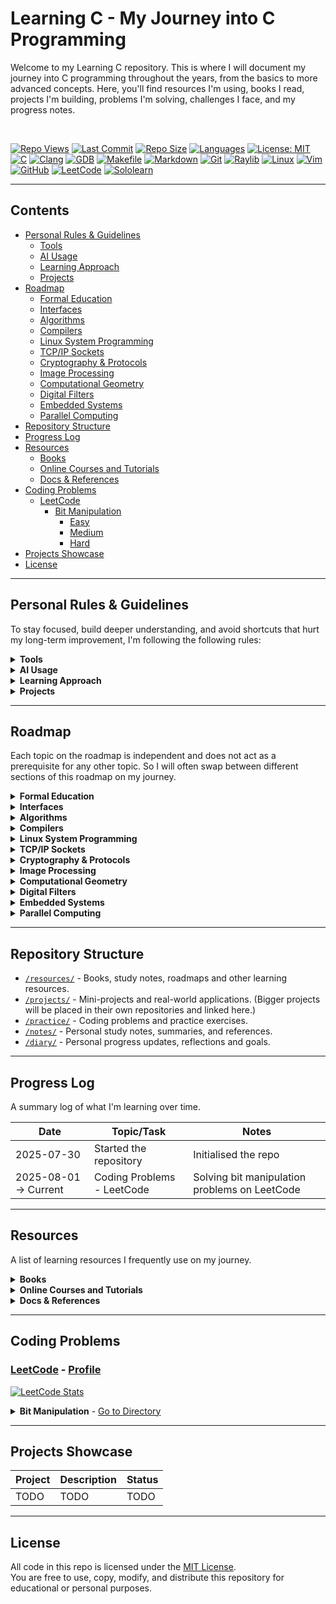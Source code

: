 # Learning C - My Journey into C Programming
Welcome to my Learning C repository. This is where I will document my journey into C programming throughout the years, from the basics to more advanced concepts. Here, you'll find resources I'm using, books I read, projects I'm building, problems I'm solving, challenges I face, and my progress notes.

<br>

[![Repo Views](https://komarev.com/ghpvc/?username=aleksei-radchenkov-learning-c&label=REPO+VIEWS&color=blueviolet&style=for-the-badge)](https://github.com/aleksei-radchenkov/learning-c)
[![Last Commit](https://img.shields.io/github/last-commit/aleksei-radchenkov/learning-c?style=for-the-badge)](https://github.com/aleksei-radchenkov/learning-c/commits)
[![Repo Size](https://img.shields.io/github/repo-size/aleksei-radchenkov/learning-c?style=for-the-badge)](https://github.com/aleksei-radchenkov/learning-c)
[![Languages](https://img.shields.io/github/languages/count/aleksei-radchenkov/learning-c?style=for-the-badge)](https://github.com/aleksei-radchenkov/learning-c)
[![License: MIT](https://img.shields.io/badge/License-MIT-yellow.svg?style=for-the-badge)](https://github.com/aleksei-radchenkov/learning-c/blob/main/LICENSE)
<br>
[![C](https://img.shields.io/badge/C-%2300599C.svg?style=for-the-badge&logo=c&logoColor=white)](https://en.cppreference.com/w/c)
[![Clang](https://img.shields.io/badge/Clang-%23f34b7d.svg?style=for-the-badge&logo=llvm&logoColor=white)](https://clang.llvm.org/)
[![GDB](https://img.shields.io/badge/GDB-%230099CC?style=for-the-badge)](https://www.sourceware.org/gdb/)
[![Makefile](https://img.shields.io/badge/Makefile-%231E90FF?style=for-the-badge&logo=gnu)](https://www.gnu.org/software/make/manual/make.html)
[![Markdown](https://img.shields.io/badge/Markdown-%23000000.svg?style=for-the-badge&logo=markdown&logoColor=white)](https://www.markdownguide.org/)
[![Git](https://img.shields.io/badge/Git-%23F05033.svg?style=for-the-badge&logo=git&logoColor=white)](https://git-scm.com/doc)
[![Raylib](https://img.shields.io/badge/Raylib-FFFFFF?style=for-the-badge&logo=raylib&logoColor=black)](https://www.raylib.com/)
[![Linux](https://img.shields.io/badge/Linux-000000?style=for-the-badge&logo=linux&logoColor=white)](https://www.kernel.org/)
[![Vim](https://img.shields.io/badge/Vim-%2311AB00.svg?style=for-the-badge&logo=vim&logoColor=white)](https://www.vim.org/)
<br>
[![GitHub](https://img.shields.io/badge/github-%23121011.svg?style=for-the-badge&logo=github&logoColor=white)](https://github.com/aleksei-radchenkov)
[![LeetCode](https://img.shields.io/badge/LeetCode-000000?style=for-the-badge&logo=LeetCode&logoColor=%23d16c06)](https://leetcode.com/u/Aleksei_Radchenkov/)
[![Sololearn](https://img.shields.io/badge/-Sololearn-3a464b?style=for-the-badge&logo=Sololearn&logoColor=white)](https://www.sololearn.com/en/profile/10500547)

---

## Contents
- [Personal Rules & Guidelines](#personal-rules--guidelines)
    * [Tools](#tools)
    * [AI Usage](#ai-usage)
    * [Learning Approach](#learning-approach)
    * [Projects](#projects)
- [Roadmap](#roadmap)
    * [Formal Education](#formal-education)
    * [Interfaces](#interfaces)
    * [Algorithms](#algorithms)
    * [Compilers](#compilers)
    * [Linux System Programming](#linux-system-programming)
    * [TCP/IP Sockets](#tcpip-sockets)
    * [Cryptography & Protocols](#cryptography-protocols)
    * [Image Processing](#image-processing)
    * [Computational Geometry](#computational-geometry)
    * [Digital Filters](#digital-filters)
    * [Embedded Systems](#embedded-systems)
    * [Parallel Computing](#parallel-computing)
- [Repository Structure](#repository-structure)
- [Progress Log](#progress-log)
- [Resources](#resources)
    * [Books](#books)
    * [Online Courses and Tutorials](#online-courses-and-tutorials)
    * [Docs & References](#docs-references)
- [Coding Problems](#coding-problems)
    * [LeetCode](#leetcode)
        + [Bit Manipulation](#leetcode-bit-manipulation)
            - [Easy](#leetcode-bit-manipulation-easy)
	        - [Medium](#leetcode-bit-manipulation-medium)
	        - [Hard](#leetcode-bit-manipulation-hard)
- [Projects Showcase](#projects-showcase)
- [License](#license)

---

## Personal Rules & Guidelines
To stay focused, build deeper understanding, and avoid shortcuts that hurt my long-term improvement, I'm following the following rules:

<details>
<summary><strong>Tools</strong></summary>
<a id="tools"></a>

- Follow the [OpenBSD style](https://man.openbsd.org/style).
- Each project must include a Makefile with, at minimum, a compilation command for the project and the used libraries.
- Third-party libraries should only be used if implementing the same functionality from scratch would significantly exceed the scope of the project.
- All commit messages for git must be meaningful and descriptive.
- When actively working on any code, commit daily or after finishing a logically complete task.
</details>

<details>
<summary><strong>AI Usage</strong></summary>
<a id="ai-usage"></a>

- AI should not be used to generate any code, tests, or solutions.
- What AI is allowed for:
    * Helping write documentation and comments when necessary.
    * Helping design graphical aspects of applications, if applicable (e.g., styles), since design is not the focus of this repo.
    * Debugging help, to pinpoint an issue in larger code.
    * Scanning code for vulnerabilities and bugs for larger projects.
- If I use AI, I'll document when, why, and what I learned from it.
</details>

<details>
<summary><strong>Learning Approach</strong></summary>
<a id="learning-approach"></a>

- For coding problems, always try to solve the problem until it is successful. Never search for hints or solutions until the problem has been solved.
- Once a problem or a project has been solved/completed, search for other people's approaches online and see if there is a better way to do it.
- All problems must be documented, not only the final solution, but the thoughts behind it and how I come to that solution.
- If a concept or code doesn't make sense, always research it until fully understood.
- Never accept unexpected behaviour; try to understand the reasoning behind how and why it works.
</details>

<details>
<summary><strong>Projects</strong></summary>
<a id="projects"></a>

- Any code marked as a project must be appropriately linted, commented, and documented.
- All project code must have some error handling and testing.
- Any commits associated with projects must have appropriate commit messages, describing exactly what was changed and learned.
</details>

---

## Roadmap
Each topic on the roadmap is independent and does not act as a prerequisite for any other topic. So I will often swap between different sections of this roadmap on my journey.

<details>
<summary><strong>Formal Education</strong></summary>
<a id="formal-education"></a>
This section includes all courses in UNSW that I am taking that are taught in the C language. Course repos are currently private, since publishing solutions to assignments on GitHub is against UNSW plagiarism policies.

- [X] [COMP1511](https://cgi.cse.unsw.edu.au/~cs1511/current/) - Programming Fundamentals - [repo](https://github.com/alekseiradchenkov/1511)
	* [X] Intro to UNIX
	* [X] Variables/Constant
	* [X] Control Flow
	* [X] Custom Data Types
	* [X] Static Arrays
	* [X] 2D Arrays
	* [X] Strings
	* [X] Pointers
	* [X] Dynamic arrays Memory
	* [X] Memory (heap vs stack)
	* [X] Linked Lists
    * [X] Project 1 - Sokoban
    * [X] Project 2 - Pet Salon

- [X] [COMP1521](https://cgi.cse.unsw.edu.au/~cs1521/current/) - Computer Systems Fundamentals - [repo](https://github.com/alekseiradchenkov/1521)
    * [X] Integers
    * [X] Bitwise Operations
    * [X] Floating Point
    * [X] Files
    * [X] Processes
    * [X] Unicode
    * [X] Threads
    * [X] Assignment 2 - a simple MIPS emulator

- [X] [COMP2521](https://webcms3.cse.unsw.edu.au/COMP2521/24T3/) - Data Structures and Algorithms - [repo](https://github.com/alekseiradchenkov/2521)
    * [X] Recursion
    * [X] Analysis of Algorithms
    * [X] Sorting Algorithms
    * [X] Abstract Data Types
    * [X] Binary Search Trees
    * [X] Balancing BSTs and AVL Trees
    * [X] Graphs
    * [X] Digraph Algorithms
    * [X] Dijkstra's Algorithm
    * [X] Minimum Spanning Trees
    * [X] Hash Tables
    * [X] Priority Queues and Heaps
    * [X] Tries
    * [X] Assignment 1 - Efficient Multiset ADT
    * [X] Assignment 2 - Detective Academy
</details>

<details>
<summary><strong>Interfaces</strong></summary>
<a id="interfaces"></a>
The roadmap for this topic is based on the book <a href="https://www.r-5.org/files/books/computers/languages/c/mod/David_R_Hanson-C_Interfaces_and_Implementations-EN.pdf">"Interfaces and Implementations" by David R. Hanson</a>.

- [ ] Atoms
- [ ] Exceptions and Assertions
- [ ] Memory Management
- [ ] Lists
- [ ] Tables
- [ ] Sets
- [ ] Dynamic Arrays
- [ ] Sequences
- [ ] Rings
- [ ] Bit Vectors
- [ ] Formatting
- [ ] Low-Level Strings
- [ ] High-Level Strings
- [ ] Extended-Precision Arithmetic
- [ ] Arbitrary-Precision Arithmetic
- [ ] Multiple-Precision Arithmetic
- [ ] Threads
- [ ] Project - A reusable C library/toolkit for arbitrary and multiple-precision arithmetic
</details>

<details>
<summary><strong>Algorithms</strong></summary>
<a id="algorithms"></a>
The roadmap for this topic is based on the books <a href="https://theswissbay.ch/pdf/Gentoomen%20Library/Algorithms/Algorithms%20in%20C.pdf">"Algorithms in C" by Robert Sedgewick</a> and <a href="https://dpvipracollege.ac.in/wp-content/uploads/2023/01/data-structures-using-c-by-isrd-group.pdf">"Data Structures using C" by ISRD Group</a>.

- [ ] Data Types and ADTs
- [ ] Polynomials and Sparse Matrix
- [ ] Recursion and Trees
- [ ] Sorting Methods
- [ ] Quicksort
- [ ] Merging and Mergesort
- [ ] Priority Queues and Heapsort
- [ ] Radix Sorting
- [ ] Special-Purpose Sorts
- [ ] Symbol Tables and BSTs
- [ ] Balanced Trees
- [ ] Multiway Trees
- [ ] Hashing
- [ ] String Processing
- [ ] Radix Search
- [ ] External Searching
- [ ] Storage Management
- [ ] Project 1 - Modular Data Structures & Sorting Library - Build a reusable C library, implementing core data structures and sorting algorithms from scratch.
- [ ] Project 2 - Symbol Table & Search Engine - Build a tool that traverses a directory/files and lets you quickly search for words using trees, hash tables, etc (ag/grep mini-clone).
- [ ] Project 3 - External Sorting & Merging Engine - Create a program that can sort huge text files that don't fit in memory by reading and sorting small parts, then merging them.
</details>

<details>
<summary><strong>Compilers</strong></summary>
<a id="compilers"></a>
The roadmap for this topic is based on the book <a href="https://holub.com/goodies/compiler/compilerDesignInC.pdf">"Compilers Design in C" by Allen I. Holub</a>.

- [ ] Basic Concepts
- [ ] Input and Lexical Analysis
- [ ] Context-Free Grammars
- [ ] Top-Down Parsing
- [ ] Bottom-Up Parsing
- [ ] Code Generation
- [ ] Project - A Simple Compiler for a Tiny Language in C.
</details>

<details>
<summary><strong>Linux System Programming</strong></summary>
<a id="linux-system-programming"></a>
The roadmap for this topic is based on the book <a href="https://igm.univ-mlv.fr/~yahya/progsys/linux.pdf">"Linux System Programming" by Robert Love</a>.

- [ ] Essentials of Systems Programming
- [ ] File I/O
- [ ] Buffered I/O
- [ ] Process Management
- [ ] Advanced Process Management
- [ ] Threading
- [ ] File and Directory Management
- [ ] Memory Management
- [ ] Signals
- [ ] Time
- [ ] Project 1 - Real-time File System Monitor with Alerts
- [ ] Project 2 - Custom Shell with Job Control and Resource Monitoring
</details>

<details>
<summary><strong>TCP/IP Sockets</strong></summary>
<a id="tcpip-sockets"></a>
The roadmap for this topic is based on the book <a href="https://booksite.elsevier.com/samplechapters/9780123745408/01~Front_Matter.pdf">"TCP/IP Sockets in C" by Michael J. Donahoo and Kenneth L. Calvert</a>.

- [ ] Basic Sockets
- [ ] Constructing Messages
- [ ] Using UDP Sockets
- [ ] Socket Programming
- [ ] Under the Hood
- [ ] Domain Name Service
- [ ] Project - TCP Multi-person Chat Room Server
</details>

<details>
<summary><strong>Cryptography & Protocols</strong></summary>
<a id="cryptography-protocols"></a>
The roadmap for this topic is based on the book <a href="https://mrajacse.wordpress.com/wp-content/uploads/2012/01/applied-cryptography-2nd-ed-b-schneier.pdf">"Applied Cryptography" by Bruce Schneier</a>.

- [ ] Cryptography Foundations
- [ ] Cryptographic Protocols
- [ ] Cryptographic Techniques
- [ ] Cryptographic Algorithms
- [ ] Project 1 - Terminal-Based Secure Chat Application
- [ ] Project 2 - File Encryption & Signing Tool
</details>

<details>
<summary><strong>Image Processing</strong></summary>
<a id="image-processing"></a>
The roadmap for this topic is based on the book <a href="https://homepages.inf.ed.ac.uk/rbf/BOOKS/PHILLIPS/cips2ed.pdf">"Image Processing in C" by Dwayne Phillips</a>.

- [ ] Intro to CIPS
- [ ] Image File management
- [ ] Viewing and Printing Image Numbers
- [ ] Halftoning
- [ ] Histograms and Equalization
- [ ] Basic Edge Detection
- [ ] Advanced Edge Detection
- [ ] Spatial Frequency Filtering
- [ ] Image Operations
- [ ] Histogram-Based Segmentation
- [ ] Segmentation via Edges & Gray Shades
- [ ] Manipulating Shapes
- [ ] Boolean and Overlay Operations
- [ ] Geometric Operations
- [ ] Wrapping and Morphing
- [ ] Basic Textures Operations
- [ ] Random Dot Stereograms
- [ ] Hiding Information using Steganography
- [ ] Makefiles
- [ ] Project 1 - CLI-based Image Editor
- [ ] Project 2 - Steganography & Pattern Detection Tool
</details>

<details>
<summary><strong>Computational Geometry</strong></summary>
<a id="computational-geometry"></a>
The roadmap for this topic is based on the book <a href="https://api.pageplace.de/preview/DT0400.9781107266476_A23760366/preview-9781107266476_A23760366.pdf">"Computational Geometry" by Joseph O'Rourke</a>.

- [ ] Polygon Triangulation
- [ ] Polygon Partitioning
- [ ] Convex Hulls in Two Dimensions
- [ ] Convex Hulls in Three Dimensions
- [ ] Voronoi Diagrams
- [ ] Arrangements
- [ ] Search and Intersection
- [ ] Motion Planning
- [ ] Project - 2D Geometry Visualizer and Toolkit
</details>

<details>
<summary><strong>Digital Filters</strong></summary>
<a id="digital-filters"></a>
The roadmap for this topic is based on the book <a href = "https://cdn.preterhuman.net/texts/engineering/Dsp/Digital%20Filter%20Designer%27S%20Handbook.pdf">"Digital Filter Designer's Handbook" by C. Britton Rorabaugh</a>.

- [ ] Filter Fundamentals
- [ ] Butterworth Filters
- [ ] Chebyshev Filters
- [ ] Elliptical Filters
- [ ] Bessel Filters
- [ ] Fundamentals of Digital Signal Processing
- [ ] Discrete Fourier Transform
- [ ] The z Transform
- [ ] FIR Filter Fundamentals
- [ ] Fourier Series Method of FIR Filler Design
- [ ] Frequency Sampling Method of FIR Filler Design
- [ ] Remez Exchange Method of FIR Filler Design
- [ ] IIR Filters
- [ ] IIR Filters via Bilinear Transformation
- [ ] Project 1 - Audio Signal Filter Tool
- [ ] Project 2 - Audio Compression Tool
</details>

<details>
<summary><strong>Embedded Systems</strong></summary>
<a id="embedded-systems"></a>
The roadmap for this topic is based on the book <a href="http://www.ecpe.nu.ac.th/ponpisut/22323006-Embedded-c-Tutorial-8051.pdf">"Embedded C" by Michael J. Pont</a>.

- [ ] Reading Switches
- [ ] OOP and Structure
- [ ] Real-time Constraints
- [ ] Creating an embedded OS
- [ ] Multi-state systems and function sequences
- [ ] Serial Interface
- [ ] Project - Secure Digital Access Control System (Lock System)
</details>

<details>
<summary><strong>Parallel Computing</strong></summary>
<a id="parallel-computing"></a>
The roadmap for this topic is based on the book <a href="http://103.203.175.90:81/fdScript/RootOfEBooks/E%20Book%20collection%20-%202020%20-%20B/MATHEMATICS/Introduction%20to%20Parallel%20Computing%20a%20Practical%20Guide%20with%20Examples%20in%20C%20by%20W.%20P.%20Petersen%20P.%20Arbenz.pdf">"Introduction to Parallel Computing" by W. P. Peterson and P. Arbenz</a>.

- [ ] Parallelism Applications
- [ ] Single Instruction, Multiple Data
- [ ] Shared Memory Parallelism
- [ ] Multiple Instruction, Multiple Data
- [ ] Project - Parallel DNA Sequence Alignment Tool
</details>

---

## Repository Structure
<a id="repository-structure"></a>

- [`/resources/`](./resources) - Books, study notes, roadmaps and other learning resources.
- [`/projects/`](./projects/) - Mini-projects and real-world applications. (Bigger projects will be placed in their own repositories and linked here.)
- [`/practice/`](./practice/) - Coding problems and practice exercises.
- [`/notes/`](./notes/) - Personal study notes, summaries, and references.
- [`/diary/`](./diary/) - Personal progress updates, reflections and goals.

---

## Progress Log
<a id="progress-log"></a>
A summary log of what I'm learning over time.

| Date | Topic/Task | Notes |
|------|------------|-------|
| 2025-07-30 | Started the repository | Initialised the repo |
| 2025-08-01 -> Current | Coding Problems - LeetCode | Solving bit manipulation problems on LeetCode |

---

## Resources
<a id="resources"></a>
A list of learning resources I frequently use on my journey.

<details>
<summary><strong>Books</strong></summary>
<a id="books"></a>

- [ ] ["C A Reference Manual" by Samuel P. Harbison III and Guy L. Steele Jr.](https://savedparadigms.wordpress.com/wp-content/uploads/2014/09/harbison-s-p-steele-g-l-c-a-reference-manual-5th-ed.pdf)
- [ ] ["C Programming, A Modern Apporoach" by K. N. King](https://dn790000.ca.archive.org/0/items/c-programming-a-modern-approach-2nd-ed-c-89-c-99-king-by/C%20Programming%20-%20A%20Modern%20Approach%20-%202nd_Ed%28C89%2C%20c99%29%20-%20King%20by%20.pdf)
- [ ] ["Functional C" by Pieter Hartel and Henk Muller](https://ris.utwente.nl/ws/portalfiles/portal/5128727/book.pdf)
- [ ] ["Problem Solving and Program Design in C" by Jeri R. Hanly and Elliot B. Koffman](https://gooliusboozler.neocities.org/Problem%20Solving%20and%20Program%20Design%20in%20C%208th%20Edition%20-%20Jeri%20Hanly%20-%20Pearson.pdf)
- [ ] ["The C Programming Language" by Brian W. Kernighan and Denis M. Ritchie](https://colorcomputerarchive.com/repo/Documents/Books/The%20C%20Programming%20Language%20%28Kernighan%20Ritchie%29.pdf)
- [ ] ["The C Puzzle Book" by Alan R. Feuer](https://efrei.poupa.net/Programmation%20en%20C/Cours/The_C_Puzzle_Book.pdf)
- [ ] ["Interfaces and Implementations by David R. Hanson"](https://www.r-5.org/files/books/computers/languages/c/mod/David_R_Hanson-C_Interfaces_and_Implementations-EN.pdf)
- [ ] ["Algorithms in C" by Robert Sedgewick](https://theswissbay.ch/pdf/Gentoomen%20Library/Algorithms/Algorithms%20in%20C.pdf)
- [ ] ["Data Structures using C" by ISRD Group](https://dpvipracollege.ac.in/wp-content/uploads/2023/01/data-structures-using-c-by-isrd-group.pdf)
- [ ] ["Compilers Design in C" by Allen I. Holub](https://holub.com/goodies/compiler/compilerDesignInC.pdf)
- [ ] ["Linux System Programming" by Robert Love](https://igm.univ-mlv.fr/~yahya/progsys/linux.pdf)
- [ ] ["TCP/IP Sockets in C" by Michael J. Donahoo and Kenneth L. Calvert](https://booksite.elsevier.com/samplechapters/9780123745408/01~Front_Matter.pdf)
- [ ] ["Applied Cryptography" by Bruce Schneier](https://mrajacse.wordpress.com/wp-content/uploads/2012/01/applied-cryptography-2nd-ed-b-schneier.pdf)
- [ ] ["Image Processing in C" by Dwayne Phillips](https://homepages.inf.ed.ac.uk/rbf/BOOKS/PHILLIPS/cips2ed.pdf)
- [ ] ["Computational Geometry" by Joseph O'Rourke](https://api.pageplace.de/preview/DT0400.9781107266476_A23760366/preview-9781107266476_A23760366.pdf)
- [ ] ["Digital Filter Designer's Handbook" by C. Britton Rorabaugh](https://cdn.preterhuman.net/texts/engineering/Dsp/Digital%20Filter%20Designer%27S%20Handbook.pdf)
- [ ] ["Embedded C" by Michael J. Pont](http://www.ecpe.nu.ac.th/ponpisut/22323006-Embedded-c-Tutorial-8051.pdf)
- [ ] ["Introduction to Parallel Computing" by W. P. Peterson and P. Arbenz](http://103.203.175.90:81/fdScript/RootOfEBooks/E%20Book%20collection%20-%202020%20-%20B/MATHEMATICS/Introduction%20to%20Parallel%20Computing%20a%20Practical%20Guide%20with%20Examples%20in%20C%20by%20W.%20P.%20Petersen%20P.%20Arbenz.pdf)
</details>

<details>
<summary><strong>Online Courses and Tutorials</strong></summary>
<a id="online-courses-and-tutorials"></a>

- [X] [COMP1511 at UNSW](https://cgi.cse.unsw.edu.au/~cs1511/current/) - Programming Fundamentals
- [X] [COMP1521 at UNSW](https://cgi.cse.unsw.edu.au/~cs1521/current/) - Computer Systems Fundamentals
- [X] [COMP2521 at UNSW](https://webcms3.cse.unsw.edu.au/COMP2521/24T3/) - Data Structures and Algorithms
- [X] [Sololearn's C Introduction](https://www.sololearn.com/en/learn/courses/c-introduction) - [Certificate](https://www.sololearn.com/certificates/CC-DRK7YROQ)
- [X] [Sololearn's C Intermediate](https://www.sololearn.com/en/learn/courses/c-intermediate) - [Certificate](https://www.sololearn.com/certificates/CC-ZQBFDA0D)
</details>

<details>
<summary><strong>Docs & References</strong></summary>
<a id="docs-references"></a>

- [C Reference](https://en.cppreference.com/w/c.html)
- [Raylib Reference](https://www.raylib.com/) (GUI Library)
</details>

---

## Coding Problems

### [LeetCode](./practice/leetcode/) - [Profile](https://leetcode.com/u/Aleksei_Radchenkov/)
<a id="leetcode"></a>
[![LeetCode Stats](https://leetcard.jacoblin.cool/Aleksei_Radchenkov?theme=chartreuse&font=Single%20Day&ext=heatmap)](https://leetcode.com/u/Aleksei_Radchenkov/)

<details>
<summary><strong>Bit Manipulation</strong> - <a href="./practice/leetcode/bit_manipulation/">Go to Directory</a></summary>
<a id="leetcode-bit-manipulation"></a>

| Difficulty | Completed | Total | Progress |
| ---------- | --------- | ----- | -------- |
| [Easy](./practice/leetcode/bit_manipulation/easy/)     | 14 | 48  | ![14/48](https://progress-bar.xyz/29/?scale=100&width=100&color=green) |
| [Medium](./practice/leetcode/bit_manipulation/medium/) | 0  | 116 | ![0/116](https://progress-bar.xyz/0/?scale=100&width=100&color=yellow) |
| [Hard](./practice/leetcode/bit_manipulation/hard/)     | 0  | 83  | ![0/83](https://progress-bar.xyz/0/?scale=100&width=100&color=red) |

<details>
<summary><strong>Easy</strong> - <a href="./practice/leetcode/bit_manipulation/easy/">Go to Directory</a></summary>
<a id="leetcode-bit-manipulation-easy"></a>

- [X] [67. Add Binary](./practice/leetcode/bit_manipulation/easy/add_binary/)
- [X] [136. Single Number](./practice/leetcode/bit_manipulation/easy/single_number/)
- [X] [190. Reverse Bits](./practice/leetcode/bit_manipulation/easy/reverse_bits/)
- [X] [191. Number of 1 Bits](./practice/leetcode/bit_manipulation/easy/number_of_1_bits/)
- [ ] [222. Count Complete Tree Nodes](./practice/leetcode/bit_manipulation/easy/count_complete_tree_nodes/)
- [X] [231. Power of Two](./practice/leetcode/bit_manipulation/easy/power_of_two/)
- [ ] [266. Palindrome Permutation](./practice/leetcode/bit_manipulation/easy/palindrome_permutation)
- [X] [268. Missing Number](./practice/leetcode/bit_manipulation/easy/missing_number)
- [X] [338. Counting Bits](./practice/leetcode/bit_manipulation/easy/counting_bits)
- [X] [342. Power of Four](./practice/leetcode/bit_manipulation/easy/power_of_four)
- [X] [389. Find the Difference](./practice/leetcode/bit_manipulation/easy/find_the_difference)
- [ ] [401. Binary Watch](./practice/leetcode/bit_manipulation/easy/binary_watch)
- [ ] [405. Convert a Number to Hexadecimal](./practice/leetcode/bit_manipulation/easy/convert_a_number_to_hexadecimal)
- [X] [461/2220. Hamming Distance](./practice/leetcode/bit_manipulation/easy/hamming_distance)
- [X] [476/1009. Number Complement](./practice/leetcode/bit_manipulation/easy/number_complement)
- [ ] [645. Set Mismatch](./practice/leetcode/bit_manipulation/easy/set_mismatch)
- [X] [693. Binary Number with Alternating Bits](./practice/leetcode/bit_manipulation/easy/binary_number_with_alternating_bits)
- [ ] [762. Prime Number of Set Bits in Binary Representation](./practice/leetcode/bit_manipulation/easy/prime_number_of_set_bits_in_binary_representation)
- [ ] [832. Flipping an Image](./practice/leetcode/bit_manipulation/easy/flipping_an_image)
- [ ] [868. Binary Gap](./practice/leetcode/bit_manipulation/easy/binary_gap)
- [ ] [1018. Binary Prefix Divisible By 5](./practice/leetcode/bit_manipulation/easy/binary_prefix_divisible_by_5)
- [ ] [1342. Number of Steps to Reduce a Number to Zero](./practice/leetcode/bit_manipulation/easy/number_of_steps_to_reduce_a_number_to_zero)
- [ ] [1356. Sort Integers by The Number of 1 Bits](./practice/leetcode/bit_manipulation/easy/sort_integers_by_the_number_of_1_bits)
- [ ] [1486. XOR Operation in an Array](./practice/leetcode/bit_manipulation/easy/xor_operation_in_an_array)
- [ ] [1684. Count the Number of Consistent Strings](./practice/leetcode/bit_manipulation/easy/count_the_number_of_consistent_strings)
- [ ] [1720. Decode XORed Array](./practice/leetcode/bit_manipulation/easy/decode_xored_array)
- [ ] [1763. Longest Nice Substring](./practice/leetcode/bit_manipulation/easy/longest_nice_substring)
- [ ] [1863. Sum of All Subset XOR Totals](./practice/leetcode/bit_manipulation/easy/sum_of_all_subset_xor_totals)
- [ ] [2032. Two Out of Three](./practice/leetcode/bit_manipulation/easy/two_out_of_three)
- [ ] [2206. Divide Array Into Equal Pairs](./practice/leetcode/bit_manipulation/easy/divide_array_into_equal_pairs)
- [ ] [2351. First Letter to Appear Twice](./practice/leetcode/bit_manipulation/easy/first_letter_to_appear_twice)
- [ ] [2506. Count Pairs Of Similar Strings](./practice/leetcode/bit_manipulation/easy/count_pairs_of_similar_strings)
- [ ] [2595. Number of Even and Odd Bits](./practice/leetcode/bit_manipulation/easy/number_of_even_and_odd_bits)
- [ ] [2859. Sum of Values at Indices With K Set Bits](./practice/leetcode/bit_manipulation/easy/sum_of_values_at_indices_with_k_set_bits)
- [ ] [2869. Minimum Operations to Collect Elements](./practice/leetcode/bit_manipulation/easy/minimum_operations_to_collect_elements)
- [ ] [2917. Find the K-or of an Array](./practice/leetcode/bit_manipulation/easy/find_the_kor_of_an_array)
- [ ] [2932. Maximum Strong Pair XOR I](./practice/leetcode/bit_manipulation/easy/maximum_strong_pair_xor_i)
- [ ] [2980. Check if Bitwise OR Has Trailing Zeros](./practice/leetcode/bit_manipulation/easy/check_if_bitwise_or_has_trailing_zeros)
- [ ] [3095. Shortest Subarray With OR at Least K I](./practice/leetcode/bit_manipulation/easy/shortest_subarray_with_or_at_least_k_i)
- [ ] [3158. Find the XOR of Numbers Which Appear Twice](./practice/leetcode/bit_manipulation/easy/find_the_xor_of_numbers_which_appear_twice)
- [ ] [3173. Bitwise OR of Adjacent Elements](./practice/leetcode/bit_manipulation/easy/bitwise_or_of_adjacent_elements)
- [ ] [3199. Count Triplets with Even XOR Set Bits I](./practice/leetcode/bit_manipulation/easy/count_triplets_with_even_xor_bits_i)
- [ ] [3226. Number of Bit Changes to Make Two Integers Equal](./practice/leetcode/bit_manipulation/easy/number_of_bit_changes_to_make_two_integers_equal)
- [ ] [3304. Find the K-th Character in String Game I](./practice/leetcode/bit_manipulation/easy/find_the_kth_character_in_string_game_i)
- [ ] [3314. Construct the Minimum Bitwise Array I](./practice/leetcode/bit_manipulation/easy/construct_the_minimum_bitwise_array_i)
- [ ] [3370. Smallest Number With All Set Bits](./practice/leetcode/bit_manipulation/easy/smallest_number_with_all_set_bits)
</details>

<details>
<summary><strong>Medium</strong> - <a href="./practice/leetcode/bit_manipulation/medium/">Go to Directory</a></summary>
<a id="leetcode-bit-manipulation-medium"></a>

Coming soon...
</details>

<details>
<summary><strong>Hard</strong> - <a href="./practice/leetcode/bit_manipulation/hard/">Go to Directory</a></summary>
<a id="leetcode-bit-manipulation-hard"></a>

Coming soon...
</details>
</details>

---

## Projects Showcase

| Project | Description | Status |
|---------|-------------|--------|
| TODO    | TODO        | TODO   |

---

## License

All code in this repo is licensed under the [MIT License](./LICENSE).  
You are free to use, copy, modify, and distribute this repository for educational or personal purposes.
